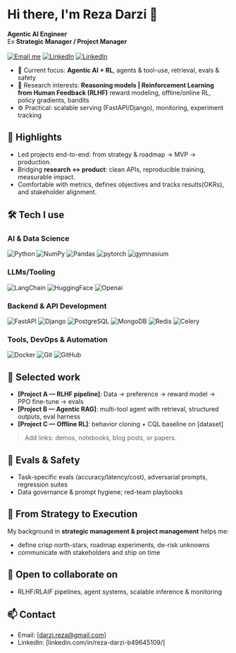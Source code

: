 # Hi there, I'm Reza Darzi 👋

**Agentic AI Engineer**  
Ex **Strategic Manager / Project Manager**<br><br>
[![Email me](https://img.shields.io/badge/Email-9a00a8?style=for-the-badge&logo=gmail&logoColor=white)](mailto:darzi.reza@gmail.com)
[![LinkedIn](https://img.shields.io/badge/LinkedIn-0A66C2?style=for-the-badge&logo=linkedin&logoColor=white)](https://www.linkedin.com/in/reza-darzi-b49645109/)
[![LinkedIn](https://img.shields.io/badge/LinkedIn-0A66C2?style=for-the-badge&logo=linkedin&logoColor=white)](https://www.linkedin.com/in/your-handle)

- 🔭 Current focus: **Agentic AI +‌ RL**, agents & tool-use, retrieval, evals & safety
- 🧠 Research interests: **Reasoning models | Reinforcement Learning from Human Feedback (RLHF)** reward modeling, offline/online RL, policy gradients, bandits
- ⚙️ Practical: scalable serving (FastAPI/Django), monitoring, experiment tracking

## 🔹 Highlights
- Led projects end-to-end: from strategy & roadmap → MVP → production.
- Bridging **research ↔ product**: clean APIs, reproducible training, measurable impact.
- Comfortable with metrics, defines objectives and tracks results(OKRs), and stakeholder alignment.

## 🛠️ Tech I use

### AI & Data Science
![Python](https://img.shields.io/badge/Python-3776AB?style=for-the-badge&logo=python&logoColor=white)
![NumPy](https://img.shields.io/badge/NumPy-013243?style=for-the-badge&logo=numpy&logoColor=white)
![Pandas](https://img.shields.io/badge/Pandas-150458?style=for-the-badge&logo=pandas&logoColor=white)
![pytorch](https://img.shields.io/badge/pytorch-fa7752?style=for-the-badge&logo=pytorch&logoColor=white)
![gymnasium](https://img.shields.io/badge/gymnasium-ba00ba?style=for-the-badge&logo=openai&logoColor=white)

### LLMs/Tooling
![LangChain](https://img.shields.io/badge/LangChain-00B386?style=for-the-badge&logo=langchain&logoColor=white)
![HuggingFace](https://img.shields.io/badge/HuggingFace-f5ef42?style=for-the-badge&logo=HuggingFace&logoColor=black)
![Openai](https://img.shields.io/badge/Openai-ffffff?style=for-the-badge&logo=openai&logoColor=black)

### Backend & API Development
![FastAPI](https://img.shields.io/badge/FastAPI-009688?style=for-the-badge&logo=fastapi&logoColor=white)
![Django](https://img.shields.io/badge/django-009688?style=for-the-badge&logo=django&logoColor=white)
![PostgreSQL](https://img.shields.io/badge/PostgreSQL-336791?style=for-the-badge&logo=postgresql&logoColor=white)
![MongoDB](https://img.shields.io/badge/MongoDB-00ba4e?style=for-the-badge&logo=mongodb&logoColor=white)
![Redis](https://img.shields.io/badge/Redis-ba0010?style=for-the-badge&logo=Redis&logoColor=white)
![Celery](https://img.shields.io/badge/Celery-32ba00?style=for-the-badge&logo=Celery&logoColor=white)

### Tools, DevOps & Automation
![Docker](https://img.shields.io/badge/Docker-2496ED?style=for-the-badge&logo=docker&logoColor=white)
![Git](https://img.shields.io/badge/Git-F05032?style=for-the-badge&logo=git&logoColor=white)
![GitHub](https://img.shields.io/badge/GitHub-181717?style=for-the-badge&logo=github&logoColor=white)

## 📌 Selected work
- **[Project A — RLHF pipeline]**: Data → preference → reward model → PPO fine-tune → evals  
- **[Project B — Agentic RAG]**: multi-tool agent with retrieval, structured outputs, eval harness  
- **[Project C — Offline RL]**: behavior cloning + CQL baseline on [dataset]

> Add links: demos, notebooks, blog posts, or papers.

## 🧪 Evals & Safety
- Task-specific evals (accuracy/latency/cost), adversarial prompts, regression suites  
- Data governance & prompt hygiene; red-team playbooks

## 🧭 From Strategy to Execution
My background in **strategic management & project management** helps me:  
- define crisp north-stars, roadmap experiments, de-risk unknowns  
- communicate with stakeholders and ship on time

## 🤝 Open to collaborate on
- RLHF/RLAIF pipelines, agent systems, scalable inference & monitoring

## 📫 Contact
- Email: [darzi.reza@gmail.com]  
- LinkedIn: [linkedin.com/in/reza-darzi-b49645109/]  

<!---
rzadrzi/rzadrzi is a ✨ special ✨ repository because its `README.md` (this file) appears on your GitHub profile.
You can click the Preview link to take a look at your changes.
--->
